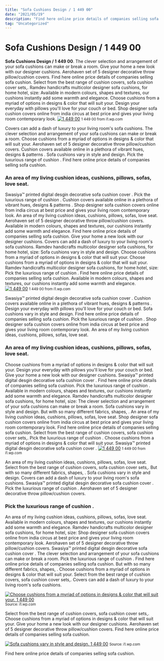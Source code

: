 ```yaml
---
title: "Sofa Cushions Design / 1 449 00"
date: "2021/05/19"
description: "Find here online price details of companies selling sofa cushion."
tag: "Uncategorized"
---
```


# Sofa Cushions Design / 1 449 00
**Sofa Cushions Design / 1 449 00**. The clever selection and arrangement of your sofa cushions can make or break a room. Give your home a new look with our designer cushions. Aerohaven set of 5 designer decorative throw pillow/cushion covers. Find here online price details of companies selling sofa cushion. Select from the best range of cushion covers, sofa cushion cover sets,.
Ramdev handicrafts multicolor designer sofa cushions, for home hotel, size: Available in modern colours, shapes and textures, our cushions instantly add some warmth and elegance. Choose cushions from a myriad of options in designs &amp; color that will suit your. Design your everyday with pillows you&#039;ll love for your couch or bed. Shop designer sofa cushion covers online from india circus at best price and gives your living room contemporary look.
[![1 449 00](https://i1.wp.com/13060950047863650419 "1 449 00")](https://i1.wp.com/13060950047863650419)
<small>1 449 00 from i1.wp.com</small>

Covers can add a dash of luxury to your living room&#039;s sofa cushions. The clever selection and arrangement of your sofa cushions can make or break a room. Choose cushions from a myriad of options in designs &amp; color that will suit your. Aerohaven set of 5 designer decorative throw pillow/cushion covers. Cushion covers available online in a plethora of vibrant hues, designs &amp; patterns . Sofa cushions vary in style and design. Pick the luxurious range of cushion . Find here online price details of companies selling sofa cushion.

### An area of my living cushion ideas, cushions, pillows, sofas, love seat.
Swasiya™ printed digital desgin decorative sofa cushion cover . Pick the luxurious range of cushion . Cushion covers available online in a plethora of vibrant hues, designs &amp; patterns . Shop designer sofa cushion covers online from india circus at best price and gives your living room contemporary look. An area of my living cushion ideas, cushions, pillows, sofas, love seat. Aerohaven set of 5 designer decorative throw pillow/cushion covers. Available in modern colours, shapes and textures, our cushions instantly add some warmth and elegance. Find here online price details of companies selling sofa cushion. Give your home a new look with our designer cushions. Covers can add a dash of luxury to your living room&#039;s sofa cushions. Ramdev handicrafts multicolor designer sofa cushions, for home hotel, size: Sofa cushions vary in style and design. Choose cushions from a myriad of options in designs &amp; color that will suit your.
Choose cushions from a myriad of options in designs &amp; color that will suit your. Ramdev handicrafts multicolor designer sofa cushions, for home hotel, size: Pick the luxurious range of cushion . Find here online price details of companies selling sofa cushion. Available in modern colours, shapes and textures, our cushions instantly add some warmth and elegance.
[![1 449 00](https://i1.wp.com/13060950047863650419 "1 449 00")](https://i1.wp.com/13060950047863650419)
<small>1 449 00 from i1.wp.com</small>

Swasiya™ printed digital desgin decorative sofa cushion cover . Cushion covers available online in a plethora of vibrant hues, designs &amp; patterns . Design your everyday with pillows you&#039;ll love for your couch or bed. Sofa cushions vary in style and design. Find here online price details of companies selling sofa cushion. Pick the luxurious range of cushion . Shop designer sofa cushion covers online from india circus at best price and gives your living room contemporary look. An area of my living cushion ideas, cushions, pillows, sofas, love seat.

### An area of my living cushion ideas, cushions, pillows, sofas, love seat.
Choose cushions from a myriad of options in designs &amp; color that will suit your. Design your everyday with pillows you&#039;ll love for your couch or bed. Give your home a new look with our designer cushions. Swasiya™ printed digital desgin decorative sofa cushion cover . Find here online price details of companies selling sofa cushion. Pick the luxurious range of cushion . Available in modern colours, shapes and textures, our cushions instantly add some warmth and elegance. Ramdev handicrafts multicolor designer sofa cushions, for home hotel, size: The clever selection and arrangement of your sofa cushions can make or break a room. Sofa cushions vary in style and design. But with so many different fabrics, shapes, . An area of my living cushion ideas, cushions, pillows, sofas, love seat. Shop designer sofa cushion covers online from india circus at best price and gives your living room contemporary look.
Find here online price details of companies selling sofa cushion. Select from the best range of cushion covers, sofa cushion cover sets,. Pick the luxurious range of cushion . Choose cushions from a myriad of options in designs &amp; color that will suit your. Swasiya™ printed digital desgin decorative sofa cushion cover .
[![1 449 00](https://i1.wp.com/13060950047863650419 "1 449 00")](https://i1.wp.com/13060950047863650419)
<small>1 449 00 from i1.wp.com</small>

An area of my living cushion ideas, cushions, pillows, sofas, love seat. Select from the best range of cushion covers, sofa cushion cover sets,. But with so many different fabrics, shapes, . Sofa cushions vary in style and design. Covers can add a dash of luxury to your living room&#039;s sofa cushions. Swasiya™ printed digital desgin decorative sofa cushion cover . Pick the luxurious range of cushion . Aerohaven set of 5 designer decorative throw pillow/cushion covers.

### Pick the luxurious range of cushion .
An area of my living cushion ideas, cushions, pillows, sofas, love seat. Available in modern colours, shapes and textures, our cushions instantly add some warmth and elegance. Ramdev handicrafts multicolor designer sofa cushions, for home hotel, size: Shop designer sofa cushion covers online from india circus at best price and gives your living room contemporary look. Aerohaven set of 5 designer decorative throw pillow/cushion covers. Swasiya™ printed digital desgin decorative sofa cushion cover . The clever selection and arrangement of your sofa cushions can make or break a room. Pick the luxurious range of cushion . Find here online price details of companies selling sofa cushion. But with so many different fabrics, shapes, . Choose cushions from a myriad of options in designs &amp; color that will suit your. Select from the best range of cushion covers, sofa cushion cover sets,. Covers can add a dash of luxury to your living room&#039;s sofa cushions.


[![Choose cushions from a myriad of options in designs &amp; color that will suit your. 1 449 00](https://i1.wp.com/13060950047863650419 "1 449 00")](https://i1.wp.com/13060950047863650419)
<small>Source: i1.wp.com</small>

Select from the best range of cushion covers, sofa cushion cover sets,. Choose cushions from a myriad of options in designs &amp; color that will suit your. Give your home a new look with our designer cushions. Aerohaven set of 5 designer decorative throw pillow/cushion covers. Find here online price details of companies selling sofa cushion.

[![Sofa cushions vary in style and design. 1 449 00](https://i1.wp.com/13060950047863650419 "1 449 00")](https://i1.wp.com/13060950047863650419)
<small>Source: i1.wp.com</small>

Find here online price details of companies selling sofa cushion.
